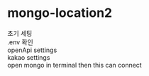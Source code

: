 # mongo-location2

초기 세팅   
.env 확인   
openApi settings   
kakao settings   
open mongo in terminal then this can connect   
